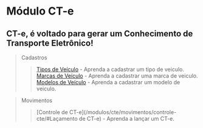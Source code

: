 # Módulo CT-e

## CT-e, é voltado para gerar um Conhecimento de Transporte Eletrônico! 

> Cadastros
>> [Tipos de Veículo](/modulos/cte/cadastro/tipos-de-veiculos/#cadastrando-tipos-de-veiculos) - Aprenda a cadastrar um tipo de veiculo.		
>> [Marcas de Veículo](/modulos/cte/cadastro/marcas-de-veiculos/#cadastrando-marcas-de-veiculos) - Aprenda a cadastrar uma marca de veiculo. 		
>> [Modelos de Veículo](/modulos/cte/cadastro/modelos-de-veiculos/#cadastrando-modelos-de-veiculos) - Aprenda a cadastrar um modelo de veiculo. 

> Movimentos
>> [Controle de CT-e](/modulos/cte/movimentos/controle-cte/#Laçamento de CT-e) - Aprenda a lançar um CT-e.	 		



